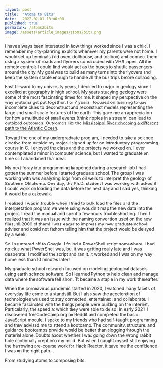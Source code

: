 ```yaml
---
layout: post
title:  "Atoms to Bits"
date:   2022-02-01 13:00:00
published: true
permalink: /atoms2bits
image: /assets/article_images/atoms2bits.png
---
```


I have always been interested in how things worked since I was a child. I remember my city-planning exploits whenever my parents were not home. I would set up terminals (kid oven, dollhouse, and toolbox) and connect them using a system of roads and flyovers constructed with VHS tapes. All the remote controls I could find would act as the buses to shuttle passengers around the city. My goal was to build as many turns into the flyovers and keep the system stable enough to handle all the bus trips before collapsing.  

Fast forward to my university years, I decided to major in geology since I excelled at geography in high school. My years studying geology were some of the most fascinating times for me. It shaped my perspective on the way systems get put together. For 7 years I focused on learning to use incomplete clues to deconstruct and reconstruct models representing the large and small-scale features of the earth. This gave me an appreciation for how a multitude of small events (think ripples in a stream) can lead to outsized outcomes. Outcomes like the [Mississippi River choosing a different path to the Atlantic Ocean](https://mississippiriverdelta.org/our-coastal-crisis/how-the-delta-formed/).  

Toward the end of my undergraduate program, I needed to take a science elective from outside my major. I signed up for an introductory programming course in C. I enjoyed the class and the projects we worked on. I even contemplated a minor in computer science, but I wanted to graduate on time so I abandoned that idea.  

My next foray into programming happened during a research job I had gotten the summer before I started graduate school. The group I was working with was analyzing logs from oil wells to interpret the geology of Southern Oklahoma. One day, the Ph.D. student I was working with asked if I could work on loading the data before the next day and I said yes, thinking it would be a cakewalk.  

I realized I was in trouble when I tried to bulk load the files and the interpretation program we were using wouldn't map the new data into the project. I read the manual and spent a few hours troubleshooting. Then I realized that it was an issue with the naming convention used on the new files; all 2000 of them! I was eager to impress my new graduate school advisor and could not fathom telling him that the project would be delayed by a week.  

So I sauntered off to Google. I found a PowerShell script somewhere. I had no clue what PowerShell was, but it was getting really late and I was desperate. I modified the script and ran it. It worked and I was on my way home less than 10 minutes later!  

My graduate school research focused on modeling geological datasets using earth science software. So I learned Python to help clean and manage data where the software fell short. Tt became a staple in my work thereafter.  

When the coronavirus pandemic started in 2020, I watched many facets of everyday life come to a standstill. But I also saw the acceleration of technologies we used to stay connected, entertained, and collaborate. I became fascinated with the things people were building on the internet. Particularly, the speed at which they were able to do so. In early 2021, I discovered freeCodeCamp.org on Reddit and completed the basic JavaScript module. I spoke to my friends who had self-taught programming and they advised me to attend a bootcamp. The community, structure, and guidance bootcamps provide would be better than slogging through the material alone. Doubts about whether I was going down the wrong rabbit hole continually crept into my mind.  But when I caught myself still enjoying the harrowing pre-course work for Hack Reactor, it gave me the confidence I was on the right path...

From studying atoms to composing bits.

